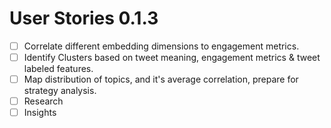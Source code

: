 # User Stories 0.1.3

- [ ] Correlate different embedding dimensions to engagement metrics.
- [ ] Identify Clusters based on tweet meaning, engagement metrics & tweet labeled features.
- [ ] Map distribution of topics, and it's average correlation, prepare for strategy analysis.
- [ ] Research
- [ ] Insights

